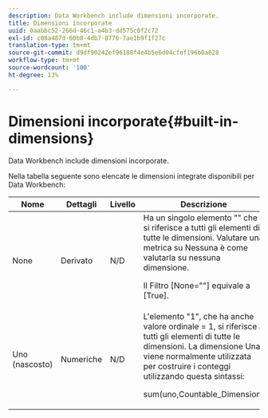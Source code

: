 ```yaml
---
description: Data Workbench include dimensioni incorporate.
title: Dimensioni incorporate
uuid: 0aabbc52-266d-46c1-a4b3-dd575c0f2c72
exl-id: c08a487d-60b8-4db7-8776-7ae1b9f1f27c
translation-type: tm+mt
source-git-commit: d9df90242ef96188f4e4b5e6d04cfef196b0a628
workflow-type: tm+mt
source-wordcount: '100'
ht-degree: 13%

---
```


# Dimensioni incorporate{#built-in-dimensions}

Data Workbench include dimensioni incorporate.

Nella tabella seguente sono elencate le dimensioni integrate disponibili per Data Workbench:

<table id="table_40796088B3484F98889859C59D525AD7"> 
 <thead> 
  <tr> 
   <th colname="col1" class="entry"> Nome </th> 
   <th colname="col2" class="entry"> Dettagli </th> 
   <th colname="col3" class="entry"> Livello </th> 
   <th colname="col4" class="entry"> Descrizione </th> 
  </tr> 
 </thead>
 <tbody> 
  <tr> 
   <td colname="col1"> None </td> 
   <td colname="col2"> Derivato </td> 
   <td colname="col3"> N/D </td> 
   <td colname="col4">Ha un singolo elemento "" che si riferisce a tutti gli elementi di tutte le dimensioni. Valutare una metrica su Nessuna è come valutarla su nessuna dimensione. <p>Il <span class="filepath"> Filtro [None=""]</span> equivale a <span class="filepath"> [True]</span>. </p></td> 
  </tr> 
  <tr> 
   <td colname="col1"> Uno (nascosto) </td> 
   <td colname="col2"> Numeriche </td> 
   <td colname="col3"> N/D </td> 
   <td colname="col4">L'elemento "1", che ha anche valore ordinale <span class="filepath"> = 1</span>, si riferisce a tutti gli elementi di tutte le dimensioni. La dimensione Una viene normalmente utilizzata per costruire i conteggi utilizzando questa sintassi: <p><span class="filepath"> sum(uno,Countable_Dimension)</span></p></td> 
  </tr> 
 </tbody> 
</table>
